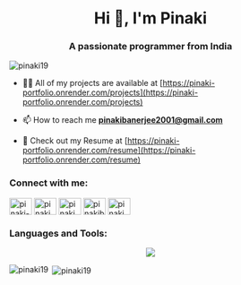 

<h1  align="center">Hi 👋, I'm Pinaki</h1>

<h3  align="center">A passionate programmer from India</h3>

  

<p  align="left">  <img  src="https://komarev.com/ghpvc/?username=pinaki19&label=Profile%20views&color=0e75b6&style=flat"  alt="pinaki19"  />  </p>

  

- 👨‍💻 All of my projects are available at [https://pinaki-portfolio.onrender.com/projects](https://pinaki-portfolio.onrender.com/projects)

  

- 📫 How to reach me **pinakibanerjee2001@gmail.com**

  

- 📄 Check out my Resume at [https://pinaki-portfolio.onrender.com/resume](https://pinaki-portfolio.onrender.com/resume)

  

<h3 align="left">Connect with me:</h3>

<p align="left">

<a href="https://linkedin.com/in/pinaki-358083262" target="blank"><img align="center" src="https://raw.githubusercontent.com/rahuldkjain/github-profile-readme-generator/master/src/images/icons/Social/linked-in-alt.svg" alt="pinaki-358083262" height="30" width="40" /></a>  <a href="https://www.codechef.com/users/pinaki_20001" target="blank"><img align="center" src="https://cdn.jsdelivr.net/npm/simple-icons@3.1.0/icons/codechef.svg" alt="pinaki_20001" height="30" width="40" /></a>  <a href="https://codeforces.com/profile/pinaki_20001" target="blank"><img align="center" src="https://raw.githubusercontent.com/rahuldkjain/github-profile-readme-generator/master/src/images/icons/Social/codeforces.svg" alt="pinaki_20001" height="30" width="40" /></a>  <a href="https://www.leetcode.com/pinakibanerjee2001" target="blank"><img align="center" src="https://raw.githubusercontent.com/rahuldkjain/github-profile-readme-generator/master/src/images/icons/Social/leet-code.svg" alt="pinakibanerjee2001" height="30" width="40" /></a>  <a href="https://auth.geeksforgeeks.org/user/pinaki_2001" target="blank"><img align="center" src="https://raw.githubusercontent.com/rahuldkjain/github-profile-readme-generator/master/src/images/icons/Social/geeks-for-geeks.svg" alt="pinaki_2001" height="30" width="40" /></a>

</p>

  

<h3  align="left">Languages and Tools:</h3>
<p align="center">
  <a href="https://skillicons.dev">
    <img src="https://skillicons.dev/icons?i=c,cpp,python,java,bash,javascript,html,css,bootstrap,flask,fastapi,mongo,postgres,docker,git,vscode,vim,ubuntu,windows,linux&theme=dark&perline=6" />
  </a>
</p>

<p><img  align="left"  src="https://github-readme-stats.vercel.app/api/top-langs?username=pinaki19&show_icons=true&locale=en&layout=compact"  alt="pinaki19"  /></p>
<p>&nbsp;<img  align="center"  src="https://github-readme-stats.vercel.app/api?username=pinaki19&show_icons=true&locale=en"  alt="pinaki19"  /></p>
